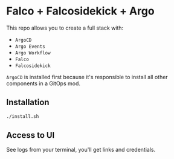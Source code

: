 # Falco + Falcosidekick + Argo

This repo allows you to create a full stack with:
* `ArgoCD`
* `Argo Events`
* `Argo Workflow`
* `Falco`
* `Falcosidekick`

`ArgoCD` is installed first because it's responsible to install all other components in a GitOps mod.

## Installation

```bash
./install.sh
```

## Access to UI

See logs from your terminal, you'll get links and credentials. 